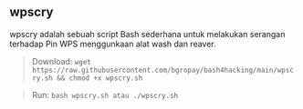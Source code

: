 ## wpscry

wpscry adalah sebuah script Bash sederhana untuk melakukan serangan terhadap Pin WPS menggunkaan alat wash dan reaver.

> Download: `wget https://raw.githubusercontent.com/bgropay/bash4hacking/main/wpscry.sh && chmod +x wpscry.sh`

> Run: `bash wpscry.sh atau ./wpscry.sh`
